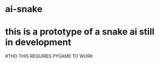 # ai-snake
# this is a prototype of a snake ai still in development

#THO THIS REQUIRES PYGAME TO WORK 

